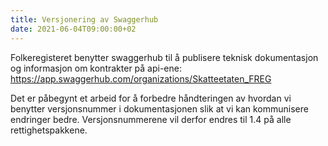 ```yaml
---
title: Versjonering av Swaggerhub
date: 2021-06-04T09:00:00+02
---
```


Folkeregisteret benytter swaggerhub til å publisere teknisk dokumentasjon og informasjon om kontrakter på api-ene: https://app.swaggerhub.com/organizations/Skatteetaten_FREG

Det er påbegynt et arbeid for å forbedre håndteringen av hvordan vi benytter versjonsnummer i dokumentasjonen slik at vi kan kommunisere endringer bedre. Versjonsnummerene vil derfor endres til 1.4 på alle rettighetspakkene. 
